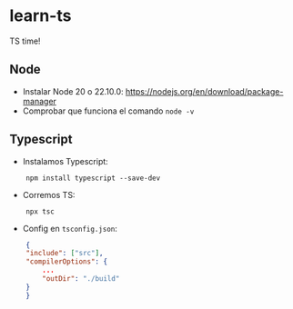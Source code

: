 # learn-ts
TS time!

## Node
- Instalar Node 20 o 22.10.0: https://nodejs.org/en/download/package-manager
- Comprobar que funciona el comando `node -v`

## Typescript

- Instalamos Typescript:
```
    npm install typescript --save-dev
```
- Corremos TS:
```
    npx tsc
```
- Config en `tsconfig.json`:

```json
    {
    "include": ["src"],
    "compilerOptions": {
        ...
        "outDir": "./build"
    }
    }
```

